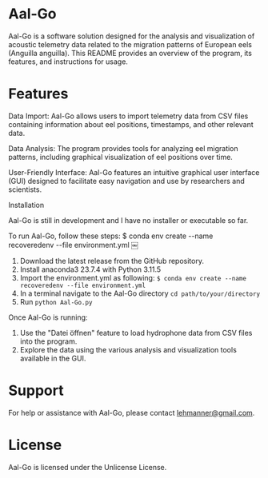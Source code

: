 # Aal-Go

Aal-Go is a software solution designed for the analysis and visualization of acoustic telemetry data related to the migration patterns of European eels (Anguilla anguilla). This README provides an overview of the program, its features, and instructions for usage.

# Features

Data Import: Aal-Go allows users to import telemetry data from CSV files containing information about eel positions, timestamps, and other relevant data.

Data Analysis: The program provides tools for analyzing eel migration patterns, including graphical visualization of eel positions over time.

User-Friendly Interface: Aal-Go features an intuitive graphical user interface (GUI) designed to facilitate easy navigation and use by researchers and scientists.

Installation

Aal-Go is still in development and I have no installer or executable so far.

To run Aal-Go, follow these steps:
$ conda env create --name recoveredenv --file environment.yml
￼

1. Download the latest release from the GitHub repository.
2. Install anaconda3 23.7.4 with Python 3.11.5
3. Import the environment.yml as following: `$ conda env create --name recoveredenv --file environment.yml`
4. In a terminal navigate to the Aal-Go directory `cd path/to/your/directory`
5.  Run `python Aal-Go.py`

Once Aal-Go is running:

1. Use the "Datei öffnen" feature to load hydrophone data from CSV files into the program.
2. Explore the data using the various analysis and visualization tools available in the GUI.


# Support
For help or assistance with Aal-Go, please contact lehmanner@gmail.com.

# License

Aal-Go is licensed under the Unlicense License.
